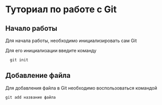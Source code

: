 # Туториал по работе с Git

## Начало работы

Для начала работы, необходимо инициализировать сам Git

Для его инициализации введите команду  

```text
  git init
```

## Добавление файла

Для добавления файла в Git необходимо воспользоваться командой  

```text
git add название файла
```
